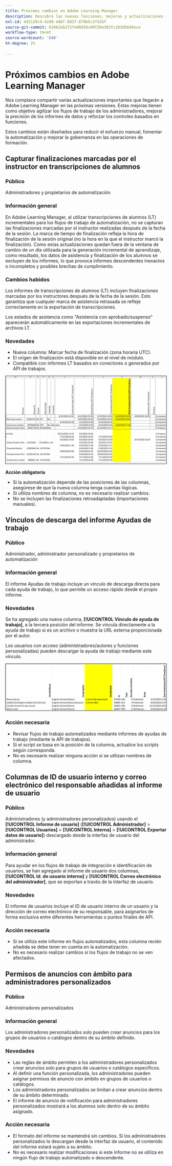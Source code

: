 ```yaml
---
title: Próximos cambios en Adobe Learning Manager
description: Descubre las nuevas funciones, mejoras y actualizaciones importantes que estarán disponibles próximamente en Adobe Learning Manager. Mantente informado de los cambios para poder planificar con antelación y aprovechar al máximo las mejoras más recientes.
exl-id: 4d2129c4-42d8-446f-8837-879b5c2f42bf
source-git-commit: 63462eb272fe90d58c89f2be383fc103db6d4ece
workflow-type: tm+mt
source-wordcount: '648'
ht-degree: 2%

---
```


# Próximos cambios en Adobe Learning Manager

Nos complace compartir varias actualizaciones importantes que llegarán a Adobe Learning Manager en las próximas versiones. Estas mejoras tienen como objetivo agilizar los flujos de trabajo de los administradores, mejorar la precisión de los informes de datos y reforzar los controles basados en funciones.

Estos cambios están diseñados para reducir el esfuerzo manual, fomentar la automatización y mejorar la gobernanza en las operaciones de formación.

## Capturar finalizaciones marcadas por el instructor en transcripciones de alumnos

### Público

Administradores y propietarios de automatización

### Información general

En Adobe Learning Manager, al utilizar transcripciones de alumnos (LT) incrementales para los flujos de trabajo de automatización, no se capturan las finalizaciones marcadas por el instructor realizadas después de la fecha de la sesión. La marca de tiempo de finalización refleja la hora de finalización de la sesión original (no la hora en la que el instructor marcó la finalización). Como estas actualizaciones quedan fuera de la ventana de cambio de un día utilizada para la generación incremental de aprendizaje, como resultado, los datos de asistencia y finalización de los alumnos se excluyen de los informes, lo que provoca informes descendentes inexactos o incompletos y posibles brechas de cumplimiento.

### Cambios habidos

Los informes de transcripciones de alumnos (LT) incluyen finalizaciones marcadas por los instructores después de la fecha de la sesión. Esto garantiza que cualquier marca de asistencia retrasada se refleje correctamente en la exportación de transcripciones.

Los estados de asistencia como &quot;Asistencia con aprobado/suspenso&quot; aparecerán automáticamente en las exportaciones incrementales de archivos LT.

### Novedades

* Nueva columna: Marcar fecha de finalización (zona horaria UTC).
* El origen de finalización está disponible en el nivel de módulo.
* Compatible con informes LT basados en conectores o generados por API de trabajos.

![](assets/capture-instructor.png)

**Acción obligatoria**

* Si la automatización depende de las posiciones de las columnas, asegúrese de que la nueva columna tenga cuentas lógicas.
* Si utiliza nombres de columna, no es necesario realizar cambios.
* No se incluyen las finalizaciones retroadaptadas (importaciones manuales).

## Vínculos de descarga del informe Ayudas de trabajo

### Público

Administrador, administrador personalizado y propietarios de automatización

### Información general

El informe Ayudas de trabajo incluye un vínculo de descarga directa para cada ayuda de trabajo, lo que permite un acceso rápido desde el propio informe.

### Novedades

Se ha agregado una nueva columna, **[!UICONTROL Vínculo de ayuda de trabajo]**, a la tercera posición del informe. Se vincula directamente a la ayuda de trabajo si es un archivo o muestra la URL externa proporcionada por el autor.

Los usuarios con acceso (administradores/autores y funciones personalizadas) pueden descargar la ayuda de trabajo mediante este vínculo.

![](assets/download-links-for-job-aid.png)

### Acción necesaria

* Revisar flujos de trabajo automatizados mediante informes de ayudas de trabajo (mediante la API de trabajos).
* Si el script se basa en la posición de la columna, actualice los scripts según corresponda.
* No es necesario realizar ninguna acción si se utilizan nombres de columna.

## Columnas de ID de usuario interno y correo electrónico del responsable añadidas al informe de usuario

### Público

Administradores (y administradores personalizados) usando el **[!UICONTROL Informe de usuario]** (**[!UICONTROL Administrador]** > **[!UICONTROL Usuarios]** > **[!UICONTROL Interna]** > **[!UICONTROL Exportar datos de usuario]**) descargado desde la interfaz de usuario del administrador.

### Información general

Para ayudar en los flujos de trabajo de integración e identificación de usuarios, se han agregado al informe de usuario dos columnas, **[!UICONTROL Id. de usuario interno]** y **[!UICONTROL Correo electrónico del administrador]**, que se exportan a través de la interfaz de usuario.

### Novedades

El informe de usuarios incluye el ID de usuario interno de un usuario y la dirección de correo electrónico de su responsable, para asignarlos de forma exclusiva entre diferentes herramientas o puntos finales de API.

### Acción necesaria

* Si se utiliza este informe en flujos automatizados, esta columna recién añadida se debe tener en cuenta en la automatización.
* No es necesario realizar cambios si los flujos de trabajo no se ven afectados.

## Permisos de anuncios con ámbito para administradores personalizados

### Público

Administradores personalizados

### Información general

Los administradores personalizados solo pueden crear anuncios para los grupos de usuarios o catálogos dentro de su ámbito definido.

### Novedades

* Las reglas de ámbito permiten a los administradores personalizados crear anuncios solo para grupos de usuarios o catálogos específicos.
* Al definir una función personalizada, los administradores pueden asignar permisos de anuncio con ámbito en grupos de usuarios o catálogos.
* Los administradores personalizados se limitan a crear anuncios dentro de su ámbito determinado.
* El informe de anuncio de notificación para administradores personalizados mostrará a los alumnos solo dentro de su ámbito asignado.

### Acción necesaria

* El formato del informe se mantendrá sin cambios. Si los administradores personalizados lo descargan desde la interfaz de usuario, el contenido del informe estará sujeto a su ámbito.
* No es necesario realizar modificaciones si este informe no se utiliza en ningún flujo de trabajo automatizado o descendente.
